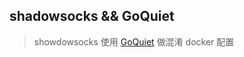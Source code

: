 ## shadowsocks && GoQuiet

> showdowsocks 使用 [GoQuiet](https://github.com/cbeuw/GoQuiet) 做混淆 docker 配置
